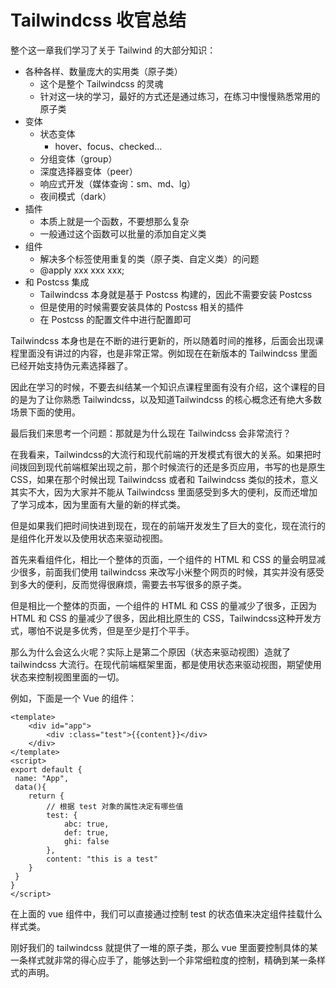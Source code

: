 <!--
 * @Author: zt zhoutao@ydmob.com
 * @Date: 2024-05-24 17:46:08
 * @LastEditors: zt zhoutao@ydmob.com
 * @LastEditTime: 2024-05-24 17:46:45
 * @FilePath: /CSS-engineering/3.Tailwindcss/09Tailwindcss 收官总结.md
 * @Description: 这是默认设置,请设置`customMade`, 打开koroFileHeader查看配置 进行设置: https://github.com/OBKoro1/koro1FileHeader/wiki/%E9%85%8D%E7%BD%AE
-->
# Tailwindcss 收官总结

整个这一章我们学习了关于 Tailwind 的大部分知识：

- 各种各样、数量庞大的实用类（原子类）
  - 这个是整个 Tailwindcss 的灵魂
  - 针对这一块的学习，最好的方式还是通过练习，在练习中慢慢熟悉常用的原子类
- 变体
  - 状态变体
    - hover、focus、checked...
  - 分组变体（group）
  - 深度选择器变体（peer）
  - 响应式开发（媒体查询：sm、md、lg）
  - 夜间模式（dark）
- 插件
  - 本质上就是一个函数，不要想那么复杂
  - 一般通过这个函数可以批量的添加自定义类
- 组件
  - 解决多个标签使用重复的类（原子类、自定义类）的问题
  - @apply xxx xxx xxx;
- 和 Postcss 集成
  - Tailwindcss 本身就是基于 Postcss 构建的，因此不需要安装 Postcss
  - 但是使用的时候需要安装具体的 Postcss 相关的插件
  - 在 Postcss 的配置文件中进行配置即可

Tailwindcss 本身也是在不断的进行更新的，所以随着时间的推移，后面会出现课程里面没有讲过的内容，也是非常正常。例如现在在新版本的 Tailwindcss 里面已经开始支持伪元素选择器了。

因此在学习的时候，不要去纠结某一个知识点课程里面有没有介绍，这个课程的目的是为了让你熟悉 Tailwindcss，以及知道Tailwindcss 的核心概念还有绝大多数场景下面的使用。

最后我们来思考一个问题：那就是为什么现在 Tailwindcss 会非常流行？

在我看来，Tailwindcss的大流行和现代前端的开发模式有很大的关系。如果把时间拨回到现代前端框架出现之前，那个时候流行的还是多页应用，书写的也是原生 CSS，如果在那个时候出现 Tailwindcss 或者和 Tailwindcss 类似的技术，意义其实不大，因为大家并不能从 Tailwindcss 里面感受到多大的便利，反而还增加了学习成本，因为里面有大量的新的样式类。

但是如果我们把时间快进到现在，现在的前端开发发生了巨大的变化，现在流行的是组件化开发以及使用状态来驱动视图。

首先来看组件化，相比一个整体的页面，一个组件的 HTML 和 CSS 的量会明显减少很多，前面我们使用 tailwindcss 来改写小米整个网页的时候，其实并没有感受到多大的便利，反而觉得很麻烦，需要去书写很多的原子类。

但是相比一个整体的页面，一个组件的 HTML 和 CSS 的量减少了很多，正因为 HTML 和 CSS 的量减少了很多，因此相比原生的 CSS，Tailwindcss这种开发方式，哪怕不说是多优秀，但是至少是打个平手。

那么为什么会这么火呢？实际上是第二个原因（状态来驱动视图）造就了 tailwindcss 大流行。在现代前端框架里面，都是使用状态来驱动视图，期望使用状态来控制视图里面的一切。

例如，下面是一个 Vue 的组件：

```vue
<template>
    <div id="app">
        <div :class="test">{{content}}</div>
    </div>
</template>
<script>
export default {
 name: "App",
 data(){
    return {
        // 根据 test 对象的属性决定有哪些值
        test: {
            abc: true,
            def: true,
            ghi: false
        },
        content: "this is a test"
    }
 }
}
</script>
```

在上面的 vue 组件中，我们可以直接通过控制 test 的状态值来决定组件挂载什么样式类。

刚好我们的 tailwindcss 就提供了一堆的原子类，那么 vue 里面要控制具体的某一条样式就非常的得心应手了，能够达到一个非常细粒度的控制，精确到某一条样式的声明。
